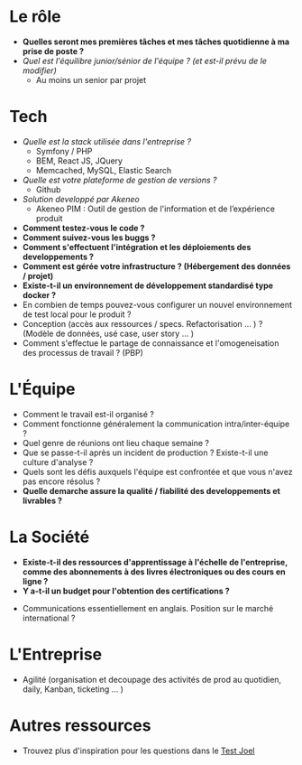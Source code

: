 # Le rôle

- **Quelles seront mes premières tâches et mes tâches quotidienne à ma prise de poste ?**
- *Quel est l'équilibre junior/sénior de l'équipe ? (et est-il prévu de le modifier)*
  - Au moins un senior par projet
<!-- - A quoi ressemble votre onboarding ?
- Quelles sont les heures de travail prévues/principales ?
- Quelle est votre définition du succès pour ce rôle ?
-->
# Tech

- *Quelle est la stack utilisée dans l'entreprise ?*
  - Symfony / PHP
  - BEM, React JS, JQuery
  - Memcached, MySQL, Elastic Search
- *Quelle est votre plateforme de gestion de versions ?*
  - Github
- *Solution developpé par Akeneo*
  - Akeneo PIM : Outil de gestion de l'information et de l’expérience produit
- **Comment testez-vous le code ?**
- **Comment suivez-vous les buggs ?**
- **Comment s'effectuent l'intégration et les déploiements des developpements ?**
- **Comment est gérée votre infrastructure ? (Hébergement des données / projet)**
- **Existe-t-il un environnement de développement standardisé type docker ?** <!-- Est-il réellement utilisé ? -->
- En combien de temps pouvez-vous configurer un nouvel environnement de test local pour le produit ?
- Conception (accès aux ressources / specs. Refactorisation ... ) ? (Modèle de données, usé case, user story … )
- Comment s'effectue le partage de connaissance et l'omogeneisation des processus de travail ? (PBP)
<!-- 
- Quel est le workflow de travail pour une tâche du début à la fin ?
- Comment vous préparez-vous à la reprise après un désastre ?
- En combien de temps pouvez-vous répondre aux problèmes de sécurité dans le code ou les dépendances ?
- Est-ce que tous les développeurs ont le droit d'avoir un accès local à l'administration de leurs ordinateurs ? -->

# L'Équipe

- Comment le travail est-il organisé ?
- Comment fonctionne généralement la communication intra/inter-équipe ?
- Quel genre de réunions ont lieu chaque semaine ?
- Que se passe-t-il après un incident de production ? Existe-t-il une culture d'analyse ?
- Quels sont les défis auxquels l'équipe est confrontée et que vous n'avez pas encore résolus ?
- **Quelle demarche assure la qualité / fiabilité des developpements et livrables ?**
<!-- - Comment les divergences d'opinions sont-elles résolues ?
- Qui établit les priorités et le calendrier ?
- Que se passe-t-il après un retardement de la tâche ? ("ceci ne peut pas être fait dans le temps projeté")
- Quel est le calendrier des produits/services ? (rejets toutes les n semaines / déploiement continu / flux de rejets multiples / …) -->

# La Société
<!--
- Existe-t-il un budget de conférence/voyage et quelles sont les règles pour l'utiliser ?
- Quel est le processus de promotion ? Comment les exigences et les attentes sont-elles communiquées ?
- Existe-t-il un cheminement de carrière distinct entre la tech et le management ?
- Quel est l'état d'avancement de l'embauche diversifiée et quel est son point de vue à ce sujet ? -->
- **Existe-t-il des ressources d'apprentissage à l'échelle de l'entreprise, comme des abonnements à des livres électroniques ou des cours en ligne ?**
- **Y a-t-il un budget pour l'obtention des certifications ?**
<!-- - Quel est le stade de maturité ? (orientation en matière de recherche / travail sur les caractéristiques / Maintenance / …)
- Puis-je contribuer à des projets FOSS ? Des approbations sont-elles nécessaires ?
- Y a-t-il des ententes de non-concurrence ou de non-divulgation qu'on me demandera de signer ?
- Quelles sont, selon vous, les lacunes dans la culture d'entreprise ?
- Pourriez-vous me raconter une histoire au sujet d'une situation toxique et comment l'entreprise y a réagi ?
-->
- Communications essentiellement en anglais. Position sur le marché international ?
# L'Entreprise
<!--
- Êtes-vous rentable ?
- Sinon, en êtes-vous loin ?
- D'où vient le financement et qui influence la direction ?
- Comment gagner de l'argent ?
- Qu'est-ce qui vous empêche de gagner plus d'argent ?
- Quel est votre avantage concurrentiel ?
- Quelles sont les prochaines étapes du processus de recrutement

- **Solution très complète et avancée ? Quels sont les besoins techniques qui induisent le recrutement de développeur ? TMA ? Evolution ? Chantiers consequant en approche ?**
# Travail à distance

- Quel est le rapport entre le nombre d'employés à distance et le nombre d'employés de bureau ?
- L'entreprise fournit-elle le matériel ?
- Est-il possible d'acheter des accessoires/meubles supplémentaires par l'intermédiaire de l'entreprise ? Y a-t-il un budget pour eux ?
- Y a-t-il un budget pour un espace de travail en commun ou un accès à Internet ?
- À quelle fréquence les visites au bureau sont-elles prévues ?
- Les salles de réunion du bureau sont-elles toujours prêtes pour les vidéoconférences ?

# Travail de bureau

- Quelle est la disposition des bureaux ? (espace ouvert / cabines / bureaux)
- Existe-t-il une équipe de support / marketing / autre équipe à forte intensité d'appels proche de ma nouvelle équipe ?
-->
- Agilité (organisation et decoupage des activités de prod au quotidien, daily, Kanban, ticketing ... )
<!--
# Rémunération
- Si vous avez un système de bonus, comment les bonus sont-ils déterminés ?
- Si vous avez un système de bonus, quels ont été les pourcentages de bonus typiques au cours des dernières années ?

# Les congés

- Quelle est la quantité de congés ?
- Les congés maladie et les congés annuels sont-ils séparés ?
- Puis-je utiliser le temps de vacances avant qu'il ne s'accumule, ce qui a pour effet d'entraîner un solde négatif ?
- Quelle est la politique en matière de congé parental ?
- Quelle est la politique en matière de congé sans solde ? 
- -->
# Autres ressources

- Trouvez plus d'inspiration pour les questions dans le [Test Joel](https://www.joelonsoftware.com/2000/08/09/the-joel-test-12-steps-to-better-code/)
